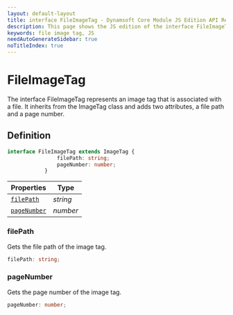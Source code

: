 ```yaml
---
layout: default-layout
title: interface FileImageTag - Dynamsoft Core Module JS Edition API Reference
description: This page shows the JS edition of the interface FileImageTag in Dynamsoft Core Module.
keywords: file image tag, JS
needAutoGenerateSidebar: true
noTitleIndex: true
---
```


# FileImageTag

The interface FileImageTag represents an image tag that is associated with a file. It inherits from the ImageTag class and adds two attributes, a file path and a page number.

## Definition

```typescript
interface FileImageTag extends ImageTag {
                filePath: string;
                pageNumber: number;
            }
```



| Properties               | Type |
|----------------------|-------------|
| [`filePath`](#filePath) | *string* |
| [`pageNumber`](#pageNumber) | *number* |

### filePath

Gets the file path of the image tag.

```typescript
filePath: string;
```

### pageNumber

Gets the page number of the image tag.

```typescript
pageNumber: number;
```
